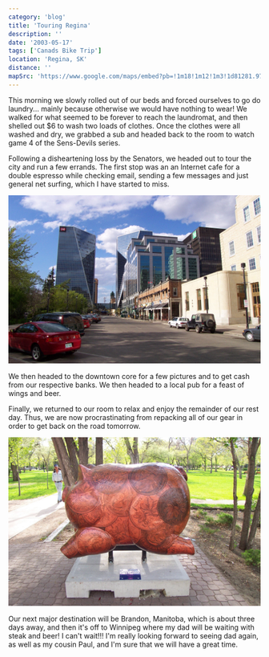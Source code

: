 ```yaml
---
category: 'blog'
title: 'Touring Regina'
description: ''
date: '2003-05-17'
tags: ['Canads Bike Trip']
location: 'Regina, SK'
distance: ''
mapSrc: 'https://www.google.com/maps/embed?pb=!1m18!1m12!1m3!1d81281.97868981776!2d-104.70544861246896!3d50.45857323294494!2m3!1f0!2f0!3f0!3m2!1i1024!2i768!4f13.1!3m3!1m2!1s0x531c1e40fba53deb%3A0x354a3296b77b54b1!2sRegina%2C%20SK!5e0!3m2!1sen!2sca!4v1609171671255!5m2!1sen!2sca'
---
```

This morning we slowly rolled out of our beds and forced ourselves to go do laundry... mainly because otherwise we would have nothing to wear! We walked for what seemed to be forever to reach the laundromat, and then shelled out $6 to wash two loads of clothes. Once the clothes were all washed and dry, we grabbed a sub and headed back to the room to watch game 4 of the Sens-Devils series.

Following a disheartening loss by the Senators, we headed out to tour the city and run a few errands. The first stop was an an Internet cafe for a double espresso while checking email, sending a few messages and just general net surfing, which I have started to miss.

![](./can_bike_trip_116.jpg)

We then headed to the downtown core for a few pictures and to get cash from our respective banks. We then headed to a local pub for a feast of wings and beer.

Finally, we returned to our room to relax and enjoy the remainder of our rest day. Thus, we are now procrastinating from repacking all of our gear in order to get back on the road tomorrow.

![](./can_bike_trip_117.jpg)

Our next major destination will be Brandon, Manitoba, which is about three days away, and then it's off to Winnipeg where my dad will be waiting with steak and beer! I can't wait!!! I'm really looking forward to seeing dad again, as well as my cousin Paul, and I'm sure that we will have a great time.